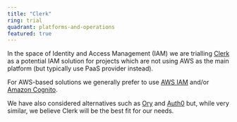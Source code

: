 ```yaml
---
title: "Clerk"
ring: trial
quadrant: platforms-and-operations
featured: true
---
```


In the space of Identity and Access Management (IAM) we are trialling <a href="https://clerk.dev/">Clerk</a> as a potential IAM solution for projects which are not using AWS as the main platform (but typically use PaaS provider instead).

For AWS-based solutions we generally prefer to use [AWS IAM](/platforms-and-operations/aws-iam) and/or [Amazon Cognito](/platforms-and-operations/amazon-cognito).

We have also considered alternatives such as <a href="https://www.ory.sh/">Ory</a> and <a href="https://auth0.com/">Auth0</a> but, while very similar, we believe Clerk will be the best fit for our needs.

